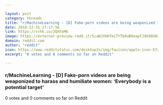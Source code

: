 ```yaml
---

layout: post
category: threads
title: "r/MachineLearning - [D] Fake-porn videos are being weaponized to harass and humiliate women: ‘Everybody is a potential target’"
date: 2018-12-31 17:17:56
link: https://vrhk.co/2QXFoM6
image: https://external-preview.redd.it/5caWJVUHfmiTYTb0uB9eapTJ9G98UOakEc_J7GnPLcQ.jpg?auto=webp&s=460d87e5c37f848f36162ad13030f1fa35b1f8d3
domain: reddit.com
author: "reddit"
icon: https://www.redditstatic.com/desktop2x/img/favicon/apple-icon-57x57.png
excerpt: "0 votes and 0 comments so far on Reddit"

---
```


### r/MachineLearning - [D] Fake-porn videos are being weaponized to harass and humiliate women: ‘Everybody is a potential target’

0 votes and 0 comments so far on Reddit